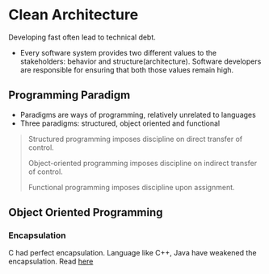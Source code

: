 # Clean Architecture 

Developing fast often lead to technical debt.

- Every software system provides two different values to the stakeholders:
behavior and structure(architecture). Software developers are responsible for ensuring that
both those values remain high.

## Programming Paradigm

- Paradigms are ways of programming, relatively unrelated to languages
- Three paradigms: structured, object oriented and functional

>Structured programming imposes discipline on direct transfer of control.
>
>Object-oriented programming imposes discipline on indirect transfer of control.
>
>Functional programming imposes discipline upon assignment.

## Object Oriented Programming

### Encapsulation

C had perfect encapsulation. Language like C++, Java have weakened the encapsulation. Read [here](https://learning.oreilly.com/library/view/clean-architecture-a/9780134494272/ch5.xhtml#toclev_21)
